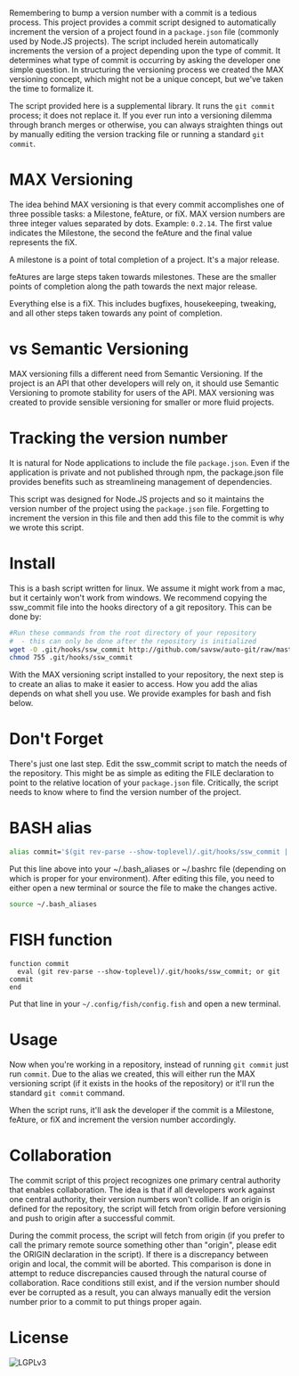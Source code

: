 Remembering to bump a version number with a commit is a tedious process.  This 
project provides a commit script designed to automatically increment the version
of a project found in a `package.json` file (commonly used by Node.JS projects).
The script included herein automatically increments the version of a project 
depending upon the type of commit.  It determines what type of commit is
occurring by asking the developer one simple question.  In structuring the
versioning process we created the MAX versioning concept, which might not be
a unique concept, but we've taken the time to formalize it.

The script provided here is a supplemental library.  It runs the `git commit` 
process; it does not replace it.  If you ever run into a versioning dilemma
through branch merges or otherwise, you can always straighten things out
by manually editing the version tracking file or running a standard `git commit`.

MAX Versioning
==============
The idea behind MAX versioning is that every commit accomplishes one of three
possible tasks: a Milestone, feAture, or fiX.  MAX version numbers are three
integer values separated by dots.  Example: `0.2.14`.  The first value indicates
the Milestone, the second the feAture and the final value represents the fiX.

A milestone is a point of total completion of a project.  It's a major release.

feAtures are large steps taken towards milestones.  These are the smaller points
of completion along the path towards the next major release.

Everything else is a fiX.  This includes bugfixes, housekeeping, tweaking, and
all other steps taken towards any point of completion.

vs Semantic Versioning
======================
MAX versioning fills a different need from Semantic Versioning. If the project
is an API that other developers will rely on, it should use Semantic Versioning
to promote stability for users of the API. MAX versioning was created to provide
sensible versioning for smaller or more fluid projects.

Tracking the version number
===========================
It is natural for Node applications to include the file `package.json`.  Even if
the application is private and not published through npm, the package.json file
provides benefits such as streamlineing management of dependencies.

This script was designed for Node.JS projects and so it maintains the version
number of the project using the `package.json` file.  Forgetting to increment 
the version in this file and then add this file to the commit is why we wrote
this script.

Install
=======
This is a bash script written for linux.  We assume it might work from a mac, 
but it certainly won't work from windows.  We recommend copying the ssw_commit
file into the hooks directory of a git repository.  This can be done by:
```bash
#Run these commands from the root directory of your repository
#  - this can only be done after the repository is initialized
wget -O .git/hooks/ssw_commit http://github.com/savsw/auto-git/raw/master/ssw_commit
chmod 755 .git/hooks/ssw_commit
```

With the MAX versioning script installed to your repository, the next step is
to create an alias to make it easier to access. How you add the alias depends
on what shell you use. We provide examples for bash and fish below.

Don't Forget
============
There's just one last step.  Edit the ssw_commit script to match the needs of
the repository.  This might be as simple as editing the FILE declaration to
point to the relative location of your `package.json` file. Critically, the
script needs to know where to find the version number of the project.

BASH alias
==========
```bash
alias commit='$(git rev-parse --show-toplevel)/.git/hooks/ssw_commit || git commit'
```
Put this line above into your ~/.bash_aliases or ~/.bashrc file (depending on
which is proper for your environment).  After editing this file, you need to
either open a new terminal or source the file to make the changes active.
```bash
source ~/.bash_aliases
```
FISH function
=============
```fish
function commit
  eval (git rev-parse --show-toplevel)/.git/hooks/ssw_commit; or git commit
end
```
Put that line in your ```~/.config/fish/config.fish``` and open a new terminal.

Usage
=====
Now when you're working in a repository, instead of running `git commit` just
run `commit`.  Due to the alias we created, this will either run the MAX 
versioning script (if it exists in the hooks of the repository) or it'll
run the standard `git commit` command.

When the script runs, it'll ask the developer if the commit is a Milestone, 
feAture, or fiX and increment the version number accordingly.

Collaboration
=============
The commit script of this project recognizes one primary central authority that
enables collaboration.  The idea is that if all developers work against one
central authority, their version numbers won't collide.  If an origin is defined
for the repository, the script will fetch from origin before versioning and
push to origin after a successful commit.

During the commit process, the script will fetch from origin (if you prefer
to call the primary remote source something other than "origin", please edit the
ORIGIN  declaration in the script).  If there is a discrepancy between origin
and local, the commit will be aborted.  This comparison is done in attempt to
reduce discrepancies caused through the natural course of collaboration.  Race
conditions still exist, and if the version number should ever be corrupted as a
result, you can always manually edit the version number prior to a commit to put
things proper again.

License
=======
![LGPLv3](http://www.gnu.org/graphics/lgplv3-88x31.png)

